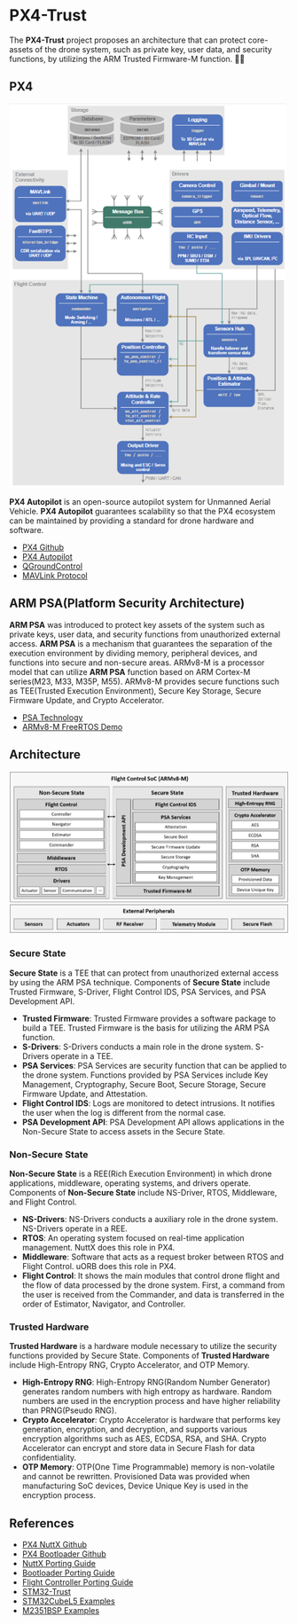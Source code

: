 # PX4-Trust
The **PX4-Trust** project proposes an architecture that can protect core-assets of the drone system, such as private key, user data, and security functions, by utilizing the ARM Trusted Firmware-M function. 🚁🔐  

## PX4
<img title="Architecture" alt="PX4" src="https://github.com/korkeep/PX4-Trust/raw/main/Architecture/PX4.png" width="500"/>  

**PX4 Autopilot** is an open-source autopilot system for Unmanned Aerial Vehicle. **PX4 Autopilot** guarantees scalability so that the PX4 ecosystem can be maintained by providing a standard for drone hardware and software.  
- [PX4 Github](https://github.com/PX4/PX4-Autopilot)
- [PX4 Autopilot](https://docs.px4.io/master/en/)
- [QGroundControl](http://qgroundcontrol.com/)
- [MAVLink Protocol](https://mavlink.io/en/)

## ARM PSA(Platform Security Architecture)
**ARM PSA** was introduced to protect key assets of the system such as private keys, user data, and security functions from unauthorized external access. **ARM PSA** is a mechanism that guarantees the separation of the execution environment by dividing memory, peripheral devices, and functions into secure and non-secure areas. ARMv8-M is a processor model that can utilize **ARM PSA** function based on ARM Cortex-M series(M23, M33, M35P, M55). ARMv8-M provides secure functions such as TEE(Trusted Execution Environment), Secure Key Storage, Secure Firmware Update, and Crypto Accelerator.
- [PSA Technology](https://www.arm.com/why-arm/technologies/trustzone-for-cortex-m)
- [ARMv8-M FreeRTOS Demo](https://www.freertos.org/RTOS-Cortex-M23-NuMaker-PFM-M2351-Keil.html#SourceCodeOrg)

## Architecture
<img title="Architecture" alt="PX4-Trust" src="https://github.com/korkeep/PX4-Trust/blob/main/Architecture/PX4-Trust.png" width="1000"/>

### Secure State
**Secure State** is a TEE that can protect from unauthorized external access by using the ARM PSA technique. Components of **Secure State** include Trusted Firmware, S-Driver, Flight Control IDS, PSA Services, and PSA Development API.
- **Trusted Firmware**: Trusted Firmware provides a software package to build a TEE. Trusted Firmware is the basis for utilizing the ARM PSA function.
- **S-Drivers**: S-Drivers conducts a main role in the drone system. S-Drivers operate in a TEE.
- **PSA Services**: PSA Services are security function that can be applied to the drone system. Functions provided by PSA Services include Key Management, Cryptography, Secure Boot, Secure Storage, Secure Firmware Update, and Attestation.
- **Flight Control IDS**: Logs are monitored to detect intrusions. It notifies the user when the log is different from the normal case.
- **PSA Development API**: PSA Development API allows applications in the Non-Secure State to access assets in the Secure State.

### Non-Secure State
**Non-Secure State** is a REE(Rich Execution Environment) in which drone applications, middleware, operating systems, and drivers operate. Components of **Non-Secure State** include NS-Driver, RTOS, Middleware, and Flight Control.  
- **NS-Drivers**: NS-Drivers conducts a auxiliary role in the drone system. NS-Drivers operate in a REE.
- **RTOS**: An operating system focused on real-time application management. NuttX does this role in PX4.
- **Middleware**: Software that acts as a request broker between RTOS and Flight Control. uORB does this role in PX4.
- **Flight Control**: It shows the main modules that control drone flight and the flow of data processed by the drone system. First, a command from the user is received from the Commander, and data is transferred in the order of Estimator, Navigator, and Controller.

### Trusted Hardware
**Trusted Hardware** is a hardware module necessary to utilize the security functions provided by Secure State. Components of **Trusted Hardware** include High-Entropy RNG, Crypto Accelerator, and OTP Memory.
- **High-Entropy RNG**: High-Entropy RNG(Random Number Generator) generates random numbers with high entropy as hardware. Random numbers are used in the encryption process and have higher reliability than PRNG(Pseudo RNG).
- **Crypto Accelerator**: Crypto Accelerator is hardware that performs key generation, encryption, and decryption, and supports various encryption algorithms such as AES, ECDSA, RSA, and SHA. Crypto Accelerator can encrypt and store data in Secure Flash for data confidentiality.
- **OTP Memory**: OTP(One Time Programmable) memory is non-volatile and cannot be rewritten. Provisioned Data was provided when manufacturing SoC devices, Device Unique Key is used in the encryption process.


## References
- [PX4 NuttX Github](https://github.com/PX4/NuttX)
- [PX4 Bootloader Github](https://github.com/PX4/PX4-Bootloader)
- [NuttX Porting Guide](https://cwiki.apache.org/confluence/display/NUTTX/Porting+Guide)
- [Bootloader Porting Guide](https://docs.px4.io/master/en/software_update/stm32_bootloader.html)
- [Flight Controller Porting Guide](https://hamishwillee.gitbooks.io/havdevguide/content/en/hardware/porting_guide_nuttx.html)
- [STM32-Trust](https://www.st.com/content/st_com/en/ecosystems/stm32trust.html)
- [STM32CubeL5 Examples](https://github.com/STMicroelectronics/STM32CubeL5)
- [M2351BSP Examples](https://github.com/OpenNuvoton/M2351BSP)
